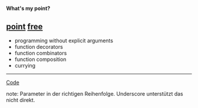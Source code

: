 #### What's my point? 
## [point](http://en.wikipedia.org/wiki/Tacit_programming) [free](http://www.haskell.org/haskellwiki/Pointfree)

- programming without explicit arguments
- function decorators
- function combinators
- function composition
- currying

---
[Code](txmt://open?url=file://~/code/fun-js/examples/scoreunder.coffee)

note:
  Parameter in der richtigen Reihenfolge.
  Underscore unterstützt das nicht direkt.